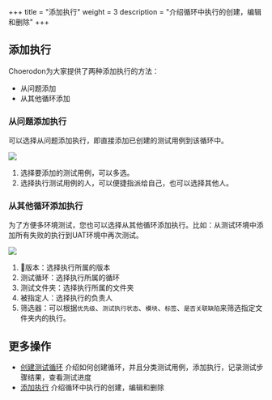 +++
title = "添加执行"
weight = 3
description = "介绍循环中执行的创建，编辑和删除"
+++

## 添加执行

Choerodon为大家提供了两种添加执行的方法：

- 从问题添加
- 从其他循环添加

### 从问题添加执行

可以选择从问题添加执行，即直接添加已创建的测试用例到该循环中。

![](/img/docs/user-guide/test-management/test-cycle/add-execution.jpg)

1. 选择要添加的测试用例，可以多选。
1. 选择执行测试用例的人，可以便捷指派给自己，也可以选择其他人。

### 从其他循环添加执行

为了方便多环境测试，您也可以选择从其他循环添加执行。比如：从测试环境中添加所有失败的执行到UAT环境中再次测试。

![](/img/docs/user-guide/test-management/test-cycle/clone-execution.jpg)

1. 版本：选择执行所属的版本
1. 测试循环：选择执行所属的循环
1. 测试文件夹：选择执行所属的文件夹
1. 被指定人：选择执行的负责人
1. 筛选器：可以根据`优先级`、`测试执行状态`、`模块`、`标签`、`是否关联缺陷`来筛选指定文件夹内的执行。

## 更多操作

- [创建测试循环](../create-cycle) 介绍如何创建循环，并且分类测试用例，添加执行，记录测试步骤结果，查看测试进度
- [添加执行](../add-execution) 介绍循环中执行的创建，编辑和删除